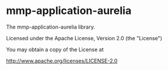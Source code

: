mmp-application-aurelia
=======================

The mmp-application-aurelia library.

Licensed under the Apache License, Version 2.0 (the "License")

You may obtain a copy of the License at

http://www.apache.org/licenses/LICENSE-2.0

